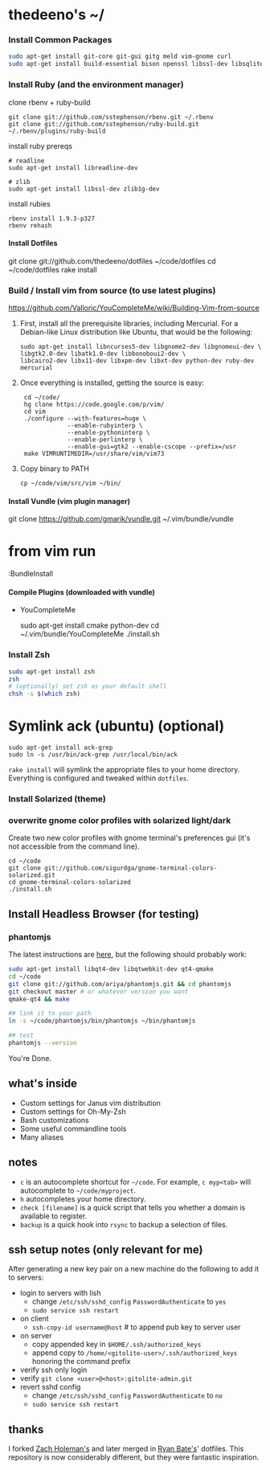 # thedeeno's ~/

### Install Common Packages

```sh
sudo apt-get install git-core git-gui gitg meld vim-gnome curl
sudo apt-get install build-essential bison openssl libssl-dev libsqlite3-0 libsqlite3-dev sqlite3 libxml2-dev libmysqlclient-dev libxslt-dev libxml2-dev 
```

### Install Ruby (and the environment manager)

clone rbenv + ruby-build

    git clone git://github.com/sstephenson/rbenv.git ~/.rbenv
    git clone git://github.com/sstephenson/ruby-build.git ~/.rbenv/plugins/ruby-build

install ruby prereqs

    # readline
    sudo apt-get install libreadline-dev

    # zlib
    sudo apt-get install libssl-dev zlib1g-dev

install rubies

    rbenv install 1.9.3-p327
    rbenv rehash

#### Install Dotfiles
git clone git://github.com/thedeeno/dotfiles ~/code/dotfiles 
cd ~/code/dotfiles
rake install

### Build / Install vim from source (to use latest plugins)

https://github.com/Valloric/YouCompleteMe/wiki/Building-Vim-from-source

1.  First, install all the prerequisite libraries, including Mercurial. For a Debian-like Linux distribution like Ubuntu, that would be the following:

        sudo apt-get install libncurses5-dev libgnome2-dev libgnomeui-dev \
        libgtk2.0-dev libatk1.0-dev libbonoboui2-dev \
        libcairo2-dev libx11-dev libxpm-dev libxt-dev python-dev ruby-dev mercurial

2. Once everything is installed, getting the source is easy:

        cd ~/code/
        hg clone https://code.google.com/p/vim/
        cd vim
        ./configure --with-features=huge \
                    --enable-rubyinterp \
                    --enable-pythoninterp \
                    --enable-perlinterp \
                    --enable-gui=gtk2 --enable-cscope --prefix=/usr
        make VIMRUNTIMEDIR=/usr/share/vim/vim73

3. Copy binary to PATH

       cp ~/code/vim/src/vim ~/bin/

#### Install Vundle (vim plugin manager)

  git clone https://github.com/gmarik/vundle.git ~/.vim/bundle/vundle

  # from vim run
  :BundleInstall

#### Compile Plugins (downloaded with vundle)
  
  - YouCompleteMe

    sudo apt-get install cmake python-dev
    cd ~/.vim/bundle/YouCompleteMe
    ./install.sh

### Install Zsh

  ```sh
  sudo apt-get install zsh
  zsh
  # (optionally) set zsh as your default shell
  chsh -s $(which zsh)
  ```

# Symlink ack (ubuntu) (optional)

    sudo apt-get install ack-grep
    sudo ln -s /usr/bin/ack-grep /usr/local/bin/ack

`rake install` will symlink the appropriate files to your home directory. Everything is configured and tweaked within `dotfiles`.

### Install Solarized (theme)

### overwrite gnome color profiles with solarized light/dark

Create two new color profiles with gnome terminal's preferences gui
(it's not accessible from the command line).

    cd ~/code
    git clone git://github.com/sigurdga/gnome-terminal-colors-solarized.git
    cd gnome-terminal-colors-solarized
    ./install.sh

## Install Headless Browser (for testing)
### phantomjs

The latest instructions are [here](http://code.google.com/p/phantomjs/wiki/BuildInstructions), but the following should probably work:

```sh
sudo apt-get install libqt4-dev libqtwebkit-dev qt4-qmake
cd ~/code
git clone git://github.com/ariya/phantomjs.git && cd phantomjs
git checkout master # or whatever version you want
qmake-qt4 && make

## link it to your path
ln -s ~/code/phantomjs/bin/phantomjs ~/bin/phantomjs

## test
phantomjs --version
```

You're Done.

## what's inside

- Custom settings for Janus vim distribution
- Custom settings for Oh-My-Zsh
- Bash customizations
- Some useful commandline tools
- Many aliases

## notes
- `c` is an autocomplete shortcut for `~/code`. For example, 
  `c myp<tab>` will autocomplete to `~/code/myproject`.
- `h` autocompletes your home directory.
- `check [filename]` is a quick script that tells you whether a domain is
  available to register.
- `backup` is a quick hook into `rsync` to backup a selection of files.

## ssh setup notes (only relevant for me)

After generating a new key pair on a new machine do the following to add
it to servers:

- login to servers with lish 
  - change `/etc/ssh/sshd_config` `PasswordAuthenticate` to `yes`
  - `sudo service ssh restart`
- on client
  - `ssh-copy-id username@host` # to append pub key to server user
- on server
  - copy appended key in `$HOME/.ssh/authorized_keys` 
  - append copy to `/home/<gitolite-user>/.ssh/authorized_keys` honoring the command prefix
- verify ssh only login
- verify `git clone <user>@<host>:gitolite-admin.git`
- revert sshd config
  - change `/etc/ssh/sshd_config` `PasswordAuthenticate` to `no`
  - `sudo service ssh restart`

## thanks

I forked [Zach Holeman's](http://github.com/holman) and later merged in 
[Ryan Bate's](http://github.com/ryanb)' dotfiles. This repository is now
considerably different, but they were fantastic inspiration.
